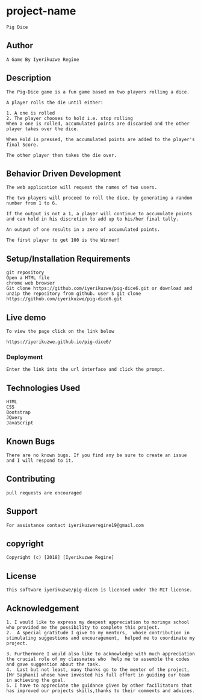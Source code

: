 # project-name
    Pig Dice
## Author
    A Game By Iyerikuzwe Regine

 ## Description
    
    The Pig-Dice game is a fun game based on two players rolling a dice.

    A player rolls the die until either:

    1. A one is rolled
    2. The player chooses to hold i.e. stop rolling
    When a one is rolled, accumulated points are discarded and the other player takes over the dice.

    When Hold is pressed, the accumulated points are added to the player's final Score.

    The other player then takes the die over.

## Behavior Driven Development
    The web application will request the names of two users.

    The two players will proceed to roll the dice, by generating a random number from 1 to 6.

    If the output is not a 1, a player will continue to accumulate points and can hold in his discretion to add up to his/her final tally.

    An output of one results in a zero of accumulated points.

    The first player to get 100 is the Winner!
 
## Setup/Installation Requirements
    git repository
    Open a HTML file
    chrome web browser
    Git clone https://github.com/iyerikuzwe/pig-dice6.git or download and unzip the repository from github. user $ git clone https://github.com/iyerikuzwe/pig-dice6.git
## Live demo
    To view the page click on the link below

    https://iyerikuzwe.github.io/pig-dice6/ 
    
 ### Deployment
    Enter the link into the url interface and click the prompt.        

## Technologies Used
    HTML
    CSS
    Bootstrap
    JQuery
    JavaScript
## Known Bugs
    There are no known bugs. If you find any be sure to create an issue and I will respond to it.

## Contributing
    pull requests are encouraged
## Support
    For assistance contact iyerikuzweregine19@gmail.com
## copyright
    Copyright (c) [2018] [Iyerikuzwe Regine]
## License
    This software iyerikuzwe/pig-dice6 is licensed under the MIT license.

## Acknowledgement
    1. I would like to express my deepest appreciation to moringa school who provided me the possibility to complete this project.
    2.  A special gratitude I give to my mentors,  whose contribution in stimulating suggestions and encouragement,  helped me to coordinate my project.

    3. Furthermore I would also like to acknowledge with much appreciation the crucial role of my classmates who  help me to assemble the codes and gave suggestion about the task.
    4.  Last but not least, many thanks go to the mentor of the project, [Mr Saphani] whose have invested his full effort in guiding our team in achieving the goal.
    5. I have to appreciate the guidance given by other facilitators that has improved our projects skills,thanks to their comments and advices.
